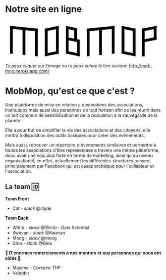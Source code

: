 # Notre site en ligne
[![N|Solid](app/assets/images/logo.svg)](http://mob-mop.herokuapp.com/)
<br/>_Tu peux cliquer sur l'image ou tu peux suivre le lien suivant:_
http://mob-mop.herokuapp.com/<br/>

# MobMop, qu'est ce que c'est ?
Une plateforme de mise en relation à destinations des associations, institutions mais aussi des personnes de tout horizon afin de les réunir dans un but commun de sensibilisation et de la population à la sauvegarde de la planète.

Elle a pour but de simplifier la vie des associations et des citoyens, elle mettra à disposition des outils basiques pour créer des événements.

Mais aussi, retrouver un répertoire d'événements similaires et permettre à toutes les associations d'être representées a travers une même plateforme, donc avoir une voix plus forte en terme de marketing, ainsi qu'au niveau organisationel, en effet, actuellement les différentes structures passent principalement par Facebook qui est assez archaïque pour l'utilisateur et l'association.


## La team :id:

**Team Front**
- Cat - _slack_ @clyde

**Team Back**
- Wilrib - _slack_ @Wilrib - Data Scientist
- Kwevan - _slack_ @Kwevan
- Moog - _slack_ @moog
- Gino - _slack_ @Gino

**:stars: D'enormes remerciements à nos mentors et aux personnes qui nous ont aidés :stars:**
- Maxime - _Corsaire THP_
- Valentin
